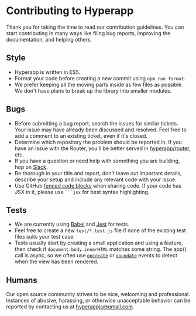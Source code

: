 # Contributing to Hyperapp

Thank you for taking the time to read our contribution guidelines. You can start contributing in many ways like filing bug reports, improving the documentation, and helping others.

## Style

* Hyperapp is written in ES5.
* Format your code before creating a new commit using `npm run format`.
* We prefer keeping all the moving parts inside as few files as possible. We don't have plans to break up the library into smaller modules.

## Bugs

* Before submitting a bug report, search the issues for similar tickets. Your issue may have already been discussed and resolved. Feel free to add a comment to an existing ticket, even if it's closed.
* Determine which repository the problem should be reported in. If you have an issue with the Router, you'll be better served in [hyperapp/router](https://github.com/hyperapp/router), etc.
* If you have a question or need help with something you are building, hop on [Slack](https://hyperappjs.herokuapp.com).
* Be thorough in your title and report, don't leave out important details, describe your setup and include any relevant code with your issue.
* Use GitHub [fenced code blocks](https://help.github.com/articles/creating-and-highlighting-code-blocks/) when sharing code. If your code has JSX in it, please use <code>```jsx</code> for best syntax highlighting.

## Tests

* We are currently using [Babel](https://babeljs.io) and [Jest](http://facebook.github.io/jest) for tests.
* Feel free to create a new `test/*.test.js` file if none of the existing test files suits your test case.
* Tests usually start by creating a small application and using a feature, then check if `document.body.innerHTML` matches some string. The app() call is async, so we often use [`oncreate`](lifecycle-events.md#oncreate) or [`onupdate`](lifecycle-events.md#onupdate) events to detect when the view has been rendered.

## Humans

Our open source community strives to be nice, welcoming and professional. Instances of abusive, harassing, or otherwise unacceptable behavior can be reported by contacting us at [hyperappjs@gmail.com](hyperappjs@gmail.com).
